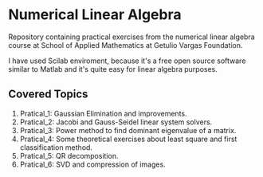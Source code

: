 # Numerical Linear Algebra

Repository containing practical exercises from the numerical linear algebra course at School of Applied Mathematics at Getulio Vargas Foundation. 

I have used Scilab enviroment, because it's a free open source software similar to Matlab and it's quite easy for linear algebra purposes. 

## Covered Topics 

1. Pratical_1: Gaussian Elimination and improvements. 
2. Pratical_2: Jacobi and Gauss-Seidel linear system solvers. 
3. Pratical_3: Power method to find dominant eigenvalue of a matrix. 
4. Pratical_4: Some theoretical exercises about least square and first classification method. 
5. Pratical_5: QR decomposition. 
6. Pratical_6: SVD and compression of images. 
